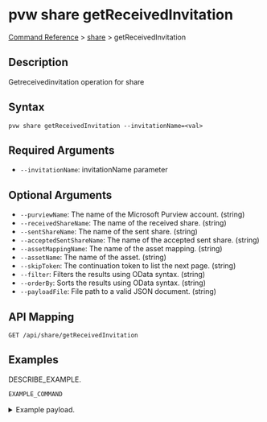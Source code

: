 # pvw share getReceivedInvitation
[Command Reference](../../../README.md#command-reference) > [share](./main.md) > getReceivedInvitation

## Description
Getreceivedinvitation operation for share

## Syntax
```
pvw share getReceivedInvitation --invitationName=<val>
```

## Required Arguments
- `--invitationName`: invitationName parameter

## Optional Arguments
- `--purviewName`: The name of the Microsoft Purview account. (string)
- `--receivedShareName`: The name of the received share. (string)
- `--sentShareName`: The name of the sent share. (string)
- `--acceptedSentShareName`: The name of the accepted sent share. (string)
- `--assetMappingName`: The name of the asset mapping. (string)
- `--assetName`: The name of the asset. (string)
- `--skipToken`: The continuation token to list the next page. (string)
- `--filter`: Filters the results using OData syntax. (string)
- `--orderBy`: Sorts the results using OData syntax. (string)
- `--payloadFile`: File path to a valid JSON document. (string)

## API Mapping
 >  > []()
```
GET /api/share/getReceivedInvitation
```

## Examples
DESCRIBE_EXAMPLE.
```powershell
EXAMPLE_COMMAND
```
<details><summary>Example payload.</summary>
<p>

```json
PASTE_JSON_HERE
```
</p>
</details>
